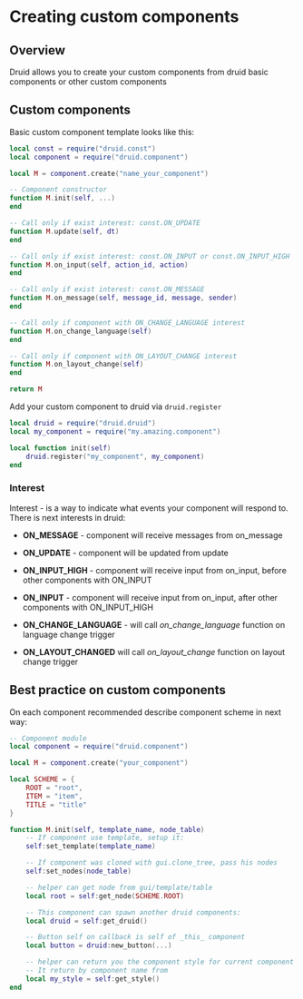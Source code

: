 # Creating custom components

## Overview
Druid allows you to create your custom components from druid basic components or other custom components


## Custom components
Basic custom component template looks like this:
```lua
local const = require("druid.const")
local component = require("druid.component")

local M = component.create("name_your_component")

-- Component constructor
function M.init(self, ...)
end

-- Call only if exist interest: const.ON_UPDATE
function M.update(self, dt)
end

-- Call only if exist interest: const.ON_INPUT or const.ON_INPUT_HIGH
function M.on_input(self, action_id, action)
end

-- Call only if exist interest: const.ON_MESSAGE
function M.on_message(self, message_id, message, sender)
end

-- Call only if component with ON_CHANGE_LANGUAGE interest
function M.on_change_language(self)
end

-- Call only if component with ON_LAYOUT_CHANGE interest
function M.on_layout_change(self)
end

return M
```


Add your custom component to druid via `druid.register`
```lua
local druid = require("druid.druid")
local my_component = require("my.amazing.component")

local function init(self)
	druid.register("my_component", my_component)
end
```

### Interest
Interest - is a way to indicate what events your component will respond to.
There is next interests in druid:
- **ON_MESSAGE** - component will receive messages from on_message

- **ON_UPDATE** - component will be updated from update

- **ON_INPUT_HIGH** - component will receive input from on_input, before other components with ON_INPUT

- **ON_INPUT** - component will receive input from on_input, after other components with ON_INPUT_HIGH

- **ON_CHANGE_LANGUAGE** - will call _on_change_language_ function on language change trigger

- **ON_LAYOUT_CHANGED** will call _on_layout_change_ function on layout change trigger


## Best practice on custom components
On each component recommended describe component scheme in next way:

```lua
-- Component module
local component = require("druid.component")

local M = component.create("your_component")

local SCHEME = {
	ROOT = "root",
	ITEM = "item",
	TITLE = "title"
}

function M.init(self, template_name, node_table)
	-- If component use template, setup it:
	self:set_template(template_name)

	-- If component was cloned with gui.clone_tree, pass his nodes
	self:set_nodes(node_table)

	-- helper can get node from gui/template/table
	local root = self:get_node(SCHEME.ROOT)

	-- This component can spawn another druid components:
	local druid = self:get_druid()

	-- Button self on callback is self of _this_ component
	local button = druid:new_button(...)

	-- helper can return you the component style for current component
	-- It return by component name from 
	local my_style = self:get_style()
end

```